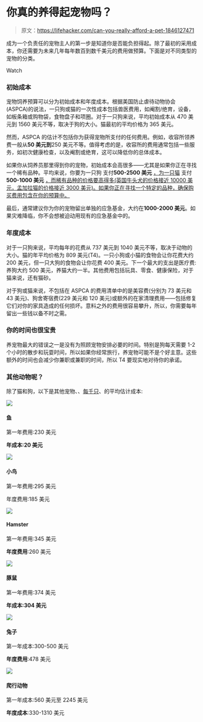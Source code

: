 # 你真的养得起宠物吗？

> 原文：<https://lifehacker.com/can-you-really-afford-a-pet-1846127471>

成为一个负责任的宠物主人的第一步是知道你是否能负担得起。除了最初的采用成本，你还需要为未来几年每年数百到数千美元的费用做预算。下面是对不同类型的宠物的分类。

Watch

### **初始成本**

宠物饲养预算可以分为初始成本和年度成本。根据美国防止虐待动物协会(ASPCA)的说法，一只狗或猫的一次性成本包括兽医费用，如阉割/绝育，设备，如板条箱或购物袋，食物盘子和项圈。对于一只狗来说，平均初始成本从 470 美元到 1560 美元不等，取决于狗的大小。猫最初的平均价格为 365 美元。

然而，ASPCA 的估计不包括你为获得宠物所支付的任何费用。例如，收容所领养费一般从**50 美元到**250 美元不等。值得考虑的是，收容所的费用通常包括一些服务，如初次健康检查，以及阉割或绝育，这可以降低你的总体成本。

如果你从饲养员那里得到你的宠物，初始成本会高很多——尤其是如果你正在寻找一个稀有品种。平均来说，你要为一只狗 支付**500-2500 美元** [，为一只猫](https://www.petbudget.com/puppy-prices/) 支付**500-1000 美元** [，而稀有品种的价格要高得多(英国牛头犬的价格接近 10000 美元，孟加拉猫的价格接近 3000 美元)。如果你正在寻找一个特定的品种，确保购买费用包含在你的预算中。](https://allaboutcats.com/how-much-does-it-cost-to-own-a-cat#:~:text=%24500%20%E2%80%93%20%241%2C000%20on%20average,of%20the%20most%20expensive%20breeds.) 

最后，通常建议你为你的宠物留出单独的应急基金，大约在**1000-2000 美元**。如果灾难降临，你不会想被迫动用现有的应急基金中的。

### **年度成本**

对于一只狗来说，平均每年的花费从 737 美元到 1040 美元不等，取决于动物的大小。猫的年平均价格为 809 美元(T4)。一只小狗或小猫的食物会让你花费大约 200 美元，但一只大狗的食物会让你花费 400 美元。下一个最大的支出是医疗费:养狗大约 500 美元，养猫大约一半。其他费用包括玩具、零食、健康保险，对于猫来说，还有猫砂。

对于狗或猫来说，不包括在 ASPCA 的费用清单中的是美容费(分别为 73 美元和 43 美元)、狗舍寄宿费(229 美元和 120 美元)或额外的在家清理费用——包括修复它们对你的家具造成的任何损坏。意料之外的费用很容易攀升，所以，你需要每年留出一些钱以备不时之需。

### **你的时间也很宝贵**

养宠物最大的错误之一是没有为照顾宠物安排必要的时间。特别是狗每天需要 1-2 个小时的散步和玩耍时间，所以如果你经常旅行，养宠物可能不是个好主意。这些额外的时间也会减少你兼职或兼职的时间，所以 T4 要现实地对待你的承诺。

### 其他动物呢？

除了猫和狗，以下是其他宠物、、[每千只](https://www.kiplinger.com/slideshow/spending/t063-s001-the-cost-of-owning-5-popular-small-household-pets/index.html)、的平均估计成本:

![](../Images/aef335eb562a1da6957ce25a574b4aa1.png)

#### **鱼**

第一年费用:230 美元

**年成本:20 美元**



![](../Images/aef335eb562a1da6957ce25a574b4aa1.png)

#### 小鸟

第一年费用:295 美元

年度费用:185 美元



![](../Images/aef335eb562a1da6957ce25a574b4aa1.png)

#### **Hamster**

第一年费用:345 美元

**年度费用**:260 美元



![](../Images/aef335eb562a1da6957ce25a574b4aa1.png)

#### 豚鼠

第一年费用:374 美元

**年成本:304 美元**



![](../Images/aef335eb562a1da6957ce25a574b4aa1.png)

#### **兔子**

第一年成本:300-500 美元

**年度费用**:478 美元



![](../Images/aef335eb562a1da6957ce25a574b4aa1.png)

#### **爬行动物**

第一年成本:560 美元至 2245 美元

**年度成本**:330-1310 美元

